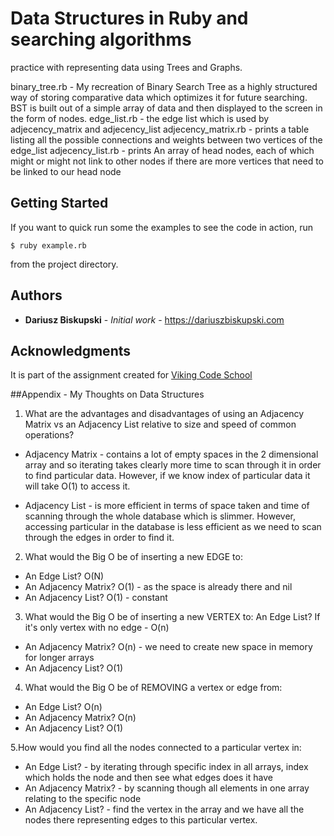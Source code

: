 #  Data Structures in Ruby and searching algorithms

practice with representing data using Trees and Graphs.

binary_tree.rb - My recreation of Binary Search Tree as a highly structured way of storing comparative data which optimizes it for future searching. BST is built out of a simple array of data and then displayed to the screen in the form of nodes.
edge_list.rb - the edge list which is used by adjecency_matrix and adjecency_list
adjecency_matrix.rb - prints a table listing all the possible connections and weights between two vertices of the edge_list
adjecency_list.rb - prints An array of head nodes, each of which might or might not link to other nodes if there are more vertices that need to be linked to our head node


## Getting Started

If you want to quick run some the examples to see the code in action, run
```
$ ruby example.rb
```
from the project directory.

## Authors

* **Dariusz Biskupski** - *Initial work* - https://dariuszbiskupski.com


## Acknowledgments

It is part of the assignment created for [Viking Code School](https://www.vikingcodeschool.com/)



##Appendix - My Thoughts on Data Structures

1. What are the advantages and disadvantages of using an Adjacency Matrix vs an Adjacency List relative to size and speed of common operations?
* Adjacency Matrix - contains a lot of empty spaces in the 2 dimensional array and so iterating takes clearly more time to scan through it in order to find particular data. However, if we know index of particular data it will take O(1) to access it.

* Adjacency List - is more efficient in terms of space taken and time of scanning through the whole database which is slimmer. However, accessing particular in the database is less efficient as we need to scan through the edges in order to find it.

2. What would the Big O be of inserting a new EDGE to:
* An Edge List? O(N)
* An Adjacency Matrix? O(1) - as the space is already there and nil
* An Adjacency List? O(1) - constant


3. What would the Big O be of inserting a new VERTEX to:
An Edge List? If it's only vertex with no edge - O(n)
* An Adjacency Matrix? O(n) - we need to create new space in memory for longer arrays
* An Adjacency List? O(1)

4. What would the Big O be of REMOVING a vertex or edge from:
* An Edge List?  O(n)
* An Adjacency Matrix? O(n)
* An Adjacency List? O(1)

5.How would you find all the nodes connected to a particular vertex in:
* An Edge List? - by iterating through specific index in all arrays, index which holds the node and then see what edges does it have
* An Adjacency Matrix? - by scanning though all elements in one array relating to the specific node
* An Adjacency List? - find the vertex in the array and we have all the nodes there representing edges to this particular vertex.
